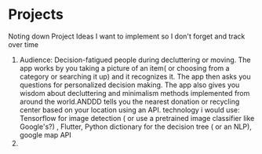 # Projects
Noting down Project Ideas I want to implement so I don't forget and track over time 

1. Audience: Decision-fatigued people during decluttering or moving. The app works by  you taking a picture of an item( or choosing from a category or searching it up) and it recognizes it. The app then asks you questions for personalized decision making. The app also gives you wisdom about decluttering and minimalism methods implemented from around the world.ANDDD tells you the nearest donation or recycling center based on your location using an API. technology i would use: Tensorflow for image detection ( or use a pretrained image classifier like Google's?) , Flutter, Python dictionary for the  decision tree ( or an NLP), google map API 
2. 
   
